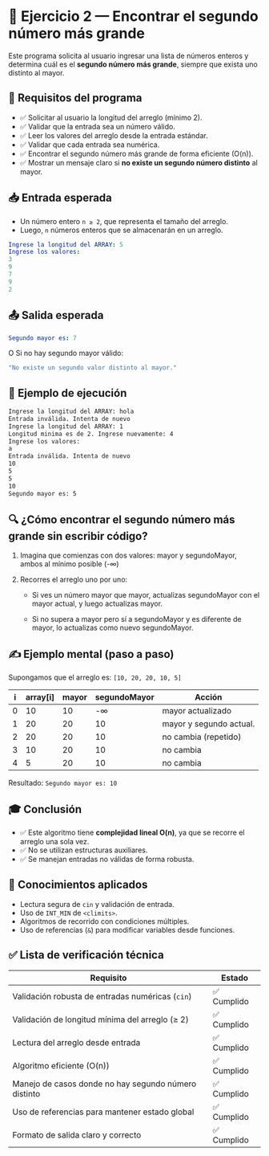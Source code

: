 # 🧠 Ejercicio 2 — Encontrar el segundo número más grande

Este programa solicita al usuario ingresar una lista de números enteros y determina cuál es el **segundo número más grande**, siempre que exista uno distinto al mayor.

## 🧪 Requisitos del programa

- ✅ Solicitar al usuario la longitud del arreglo (mínimo 2).
- ✅ Validar que la entrada sea un número válido.
- ✅ Leer los valores del arreglo desde la entrada estándar.
- ✅ Validar que cada entrada sea numérica.
- ✅ Encontrar el segundo número más grande de forma eficiente (O(n)).
- ✅ Mostrar un mensaje claro si **no existe un segundo número distinto** al mayor.

## 📥 Entrada esperada

- Un número entero `n ≥ 2`, que representa el tamaño del arreglo.
- Luego, `n` números enteros que se almacenarán en un arreglo.
```yaml
Ingrese la longitud del ARRAY: 5
Ingrese los valores:
3
9
7
9
2
```
## 📤 Salida esperada
```yaml
Segundo mayor es: 7
```

O Si no hay segundo mayor válido:
```yaml
"No existe un segundo valor distinto al mayor."
```  


## 🧮 Ejemplo de ejecución
```bash
Ingrese la longitud del ARRAY: hola
Entrada inválida. Intenta de nuevo
Ingrese la longitud del ARRAY: 1
Longitud minima es de 2. Ingrese nuevamente: 4
Ingrese los valores:
a
Entrada inválida. Intenta de nuevo
10
5
5
10
Segundo mayor es: 5

```

## 🔍 ¿Cómo encontrar el segundo número más grande sin escribir código?

1. Imagina que comienzas con dos valores: mayor y segundoMayor, ambos al mínimo posible (-∞)

2. Recorres el arreglo uno por uno:
    - Si ves un número mayor que mayor, actualizas segundoMayor con el mayor actual, y luego actualizas mayor.

    - Si no supera a mayor pero sí a segundoMayor y es diferente de mayor, lo actualizas como nuevo segundoMayor.

## ✍️ Ejemplo mental (paso a paso)

Supongamos que el arreglo es: `[10, 20, 20, 10, 5]`

| i | array[i] | mayor | segundoMayor | Acción                  |
|---|----------|--------|---------------|--------------------------|
| 0 | 10       | 10     | -∞            | mayor actualizado        |
| 1 | 20       | 20     | 10            | mayor y segundo actual.  |
| 2 | 20       | 20     | 10            | no cambia (repetido)     |
| 3 | 10       | 20     | 10            | no cambia                |
| 4 | 5        | 20     | 10            | no cambia                |

Resultado: `Segundo mayor es: 10`


## 🎓 Conclusión

- ✅ Este algoritmo tiene **complejidad lineal O(n)**, ya que se recorre el arreglo una sola vez.
- ✅ No se utilizan estructuras auxiliares.
- ✅ Se manejan entradas no válidas de forma robusta.


## 🧠 Conocimientos aplicados

- Lectura segura de `cin` y validación de entrada.
- Uso de `INT_MIN` de `<climits>`.
- Algoritmos de recorrido con condiciones múltiples.
- Uso de referencias (`&`) para modificar variables desde funciones.


## ✅ Lista de verificación técnica

| Requisito                                               | Estado     |
|----------------------------------------------------------|------------|
| Validación robusta de entradas numéricas (`cin`)         | ✅ Cumplido |
| Validación de longitud mínima del arreglo (≥ 2)          | ✅ Cumplido |
| Lectura del arreglo desde entrada                        | ✅ Cumplido |
| Algoritmo eficiente (O(n))                               | ✅ Cumplido |
| Manejo de casos donde no hay segundo número distinto     | ✅ Cumplido |
| Uso de referencias para mantener estado global           | ✅ Cumplido |
| Formato de salida claro y correcto                       | ✅ Cumplido |

